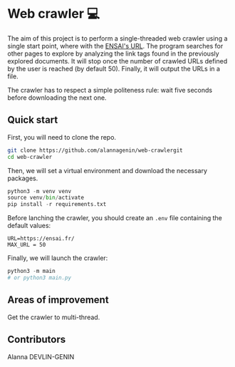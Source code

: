 # Web crawler :computer:

The aim of this project is to perform a single-threaded web crawler using a single start point, where with the [ENSAI's URL](https://ensai.fr). The program searches for other pages to explore by analyzing the link tags found in the previously explored documents. It will stop once the number of crawled URLs defined by the user is reached (by default 50). Finally, it will output the URLs in a file.

The crawler has to respect a simple politeness rule: wait five seconds before downloading the next one.

## Quick start

First, you will need to clone the repo.
```bash
git clone https://github.com/alannagenin/web-crawlergit
cd web-crawler
```

Then, we will set a virtual environment and download the necessary packages.
```python
python3 -m venv venv
source venv/bin/activate
pip install -r requirements.txt
```
Before lanching the crawler, you should create an `.env` file containing the default values:
```
URL=https://ensai.fr/
MAX_URL = 50
```

Finally, we will launch the crawler:
```python
python3 -m main
# or python3 main.py
```

## Areas of improvement

Get the crawler to multi-thread.

## Contributors

Alanna DEVLIN-GENIN